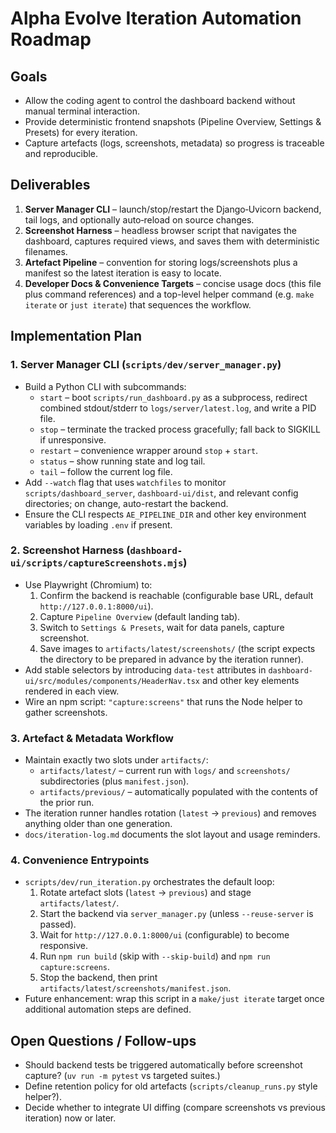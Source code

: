 # Alpha Evolve Iteration Automation Roadmap

## Goals
- Allow the coding agent to control the dashboard backend without manual terminal interaction.
- Provide deterministic frontend snapshots (Pipeline Overview, Settings & Presets) for every iteration.
- Capture artefacts (logs, screenshots, metadata) so progress is traceable and reproducible.

## Deliverables
1. **Server Manager CLI** – launch/stop/restart the Django‑Uvicorn backend, tail logs, and optionally auto‑reload on source changes.
2. **Screenshot Harness** – headless browser script that navigates the dashboard, captures required views, and saves them with deterministic filenames.
3. **Artefact Pipeline** – convention for storing logs/screenshots plus a manifest so the latest iteration is easy to locate.
4. **Developer Docs & Convenience Targets** – concise usage docs (this file plus command references) and a top-level helper command (e.g. `make iterate` or `just iterate`) that sequences the workflow.

## Implementation Plan

### 1. Server Manager CLI (`scripts/dev/server_manager.py`)
- Build a Python CLI with subcommands:
  - `start` – boot `scripts/run_dashboard.py` as a subprocess, redirect combined stdout/stderr to `logs/server/latest.log`, and write a PID file.
  - `stop` – terminate the tracked process gracefully; fall back to SIGKILL if unresponsive.
  - `restart` – convenience wrapper around `stop` + `start`.
  - `status` – show running state and log tail.
  - `tail` – follow the current log file.
- Add `--watch` flag that uses `watchfiles` to monitor `scripts/dashboard_server`, `dashboard-ui/dist`, and relevant config directories; on change, auto-restart the backend.
- Ensure the CLI respects `AE_PIPELINE_DIR` and other key environment variables by loading `.env` if present.

### 2. Screenshot Harness (`dashboard-ui/scripts/captureScreenshots.mjs`)
- Use Playwright (Chromium) to:
  1. Confirm the backend is reachable (configurable base URL, default `http://127.0.0.1:8000/ui`).
  2. Capture `Pipeline Overview` (default landing tab).
  3. Switch to `Settings & Presets`, wait for data panels, capture screenshot.
  4. Save images to `artifacts/latest/screenshots/` (the script expects the directory to be prepared in advance by the iteration runner).
- Add stable selectors by introducing `data-test` attributes in `dashboard-ui/src/modules/components/HeaderNav.tsx` and other key elements rendered in each view.
- Wire an npm script: `"capture:screens"` that runs the Node helper to gather screenshots.

### 3. Artefact & Metadata Workflow
- Maintain exactly two slots under `artifacts/`:
  - `artifacts/latest/` – current run with `logs/` and `screenshots/` subdirectories (plus `manifest.json`).
  - `artifacts/previous/` – automatically populated with the contents of the prior run.
- The iteration runner handles rotation (`latest` → `previous`) and removes anything older than one generation.
- `docs/iteration-log.md` documents the slot layout and usage reminders.

### 4. Convenience Entrypoints
- `scripts/dev/run_iteration.py` orchestrates the default loop:
  1. Rotate artefact slots (`latest` → `previous`) and stage `artifacts/latest/`.
  2. Start the backend via `server_manager.py` (unless `--reuse-server` is passed).
  3. Wait for `http://127.0.0.1:8000/ui` (configurable) to become responsive.
  4. Run `npm run build` (skip with `--skip-build`) and `npm run capture:screens`.
  5. Stop the backend, then print `artifacts/latest/screenshots/manifest.json`.
- Future enhancement: wrap this script in a `make/just iterate` target once additional automation steps are defined.

## Open Questions / Follow-ups
- Should backend tests be triggered automatically before screenshot capture? (`uv run -m pytest` vs targeted suites.)
- Define retention policy for old artefacts (`scripts/cleanup_runs.py` style helper?).
- Decide whether to integrate UI diffing (compare screenshots vs previous iteration) now or later.
